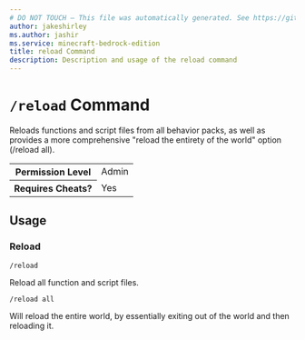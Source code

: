 ```yaml
---
# DO NOT TOUCH — This file was automatically generated. See https://github.com/mojang/minecraftapidocsgenerator to modify descriptions, examples, etc.
author: jakeshirley
ms.author: jashir
ms.service: minecraft-bedrock-edition
title: reload Command
description: Description and usage of the reload command
---
```

# `/reload` Command
Reloads functions and script files from all behavior packs, as well as provides a more comprehensive "reload the entirety of the world" option (/reload all).

<table>
  <tr>
    <th>Permission Level</th>
    <td>Admin</td>
  </tr>
  <tr>
    <th>Requires Cheats?</th>
    <td>Yes</td>
  </tr>
</table>

## Usage
### Reload
`/reload`

Reload all function and script files.

`/reload all`

Will reload the entire world, by essentially exiting out of the world and then reloading it. 